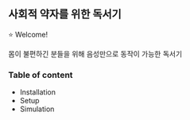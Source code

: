 ## 사회적 약자를 위한 독서기

:star: Welcome!

몸이 불편하긴 분들을 위해 음성만으로 동작이 가능한 독서기



### Table of content

- Installation
- Setup
- Simulation

